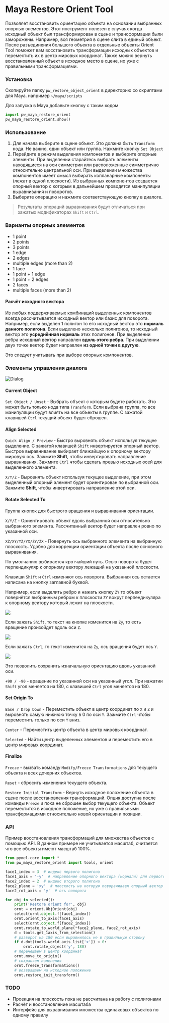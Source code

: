 # Maya Restore Orient Tool

Позволяет восстановить ориентацию объекта на основании выбранных опорных элементов.
Этот инструмент полезен в случаях когда исходный объект был трансформирован в сцене 
и трансформации были заморожены. Например, вся геометрия в сцене слита в единый объект.
После разъединения большого объекта в отдельные объекты Orient Tool поможет вам восстановить трансформации
исходных объектов и переместить их в центр мировых координат.
Также можно вернуть восстановленный объект в исходное место в сцене, но уже с правильными трансформациями.

### Установка

Скопируйте папку `pw_restore_object_orient` в директорию со скриптами для Maya. например `~/maya/scripts`

Для запуска в Maya добавьте кнопку с таким кодом

```python
import pw_maya_restore_orient
pw_maya_restore_orient.show()
```

### Использование

1. Для начала выберите в сцене объект. Это должна быть `Transform` нода. Не важно, один объект или группа. Нажмите кнопку `Set Object`
2. Перейдите в режим выделения компонентов и выберите опорные элементы.
При выделении старайтесь выбрать элементы находящиеся на оси симметрии или расположенные симметрично относительно центральной оси. 
При выделении множества компонентов имеет смысл выбирать копланарные компоненты (лежат в одной плоскости).
Из выбранных компонентов создается опорный вектор с которым в дальнейшем проводятся манипуляции выравнивания и поворотов.
3. Выберите операцию и нажмите соответствующую кнопку в диалоге. 

> Результаты операций выравнивания будут отличаться при зажатых модификаторах `Shift` и `Ctrl`.

### Варианты опорных элементов

- 1 point
- 2 points
- 3 points
- 1 edge
- 2 edges
- multiple edges (more than 2)
- 1 face
- 1 point + 1 edge
- 1 point + 2 edges
- 2 faces
- multiple faces (more than 2)

#### Расчёт исходного вектора

Из любых поддерживаемых комбинаций выделенных компонентов всегда рассчитывается исходный вектор или базис для поворота.
Например, если выделен 1 полигон то его исходный вектор это **нормаль данного полигона**. Если выделено несколько полигонов,
то исходный вектор это **усреднённая нормаль** этих полигонов.
При выделении ребра исходный вектор направлен **вдоль этого ребра**. 
При выделении двух точке вектор будет направлен **из одной точки в другую**.

Это следует учитывать при выборе опорных компонентов.

### Элементы управления диалога

![Dialog](images/img1.png)

#### Current Object

`Set Object / Unset` - Выбрать объект с которым будете работать. Это может быть только нода типа `Transform`. 
Если выбрана группа, то все манипуляции будут влиять на все объекты в группе.
С зажатой клавишей `Ctrl` текущий объект будет сброшен.

#### Align Selected 

`Quick Align / Preview` - Быстро выровнять объект используя текущее выделение. С зажатой клавишей `Shift` инвертируется опорный вектор. 
Быстрое выравнивание выбирает ближайшую к опорному вектору мировую ось. Зажмите **Shift**, чтобы инвертировать направление выравнивания. 
Зажмите `Ctrl` чтобы сделать превью исходных осей для выделенного элемента.

`X/Y/Z` - Выровнять объект используя текущее выделение, при этом выделенный опорный элемент будет ориентирован по выбранной оси. 
Зажмите **Shift**, чтобы инвертировать направление этой оси.

#### Rotate Selected To

Группа кнопок для быстрого вращения и выравнивания ориентации.

`X/Y/Z` - Ориентировать объект вдоль выбранной оси относительно выбранного элемента. 
Рассчитанный вектор будет направлен ровно по указанной оси.

`XZ/XY/YZ/YX/ZY/ZX` - Повернуть ось выбранного элемента на выбранную плоскость. Удобно для коррекции ориентации объекта
после основного выравнивания.

По умолчанию выбирается кротчайший путь. Осью поворота будет перпендикуляр к опорному вектору лежащий на указанной плоскости.


Клавиши `Shift` и `Ctrl` изменяют ось поворота. Выбранная ось остается написана на кнопку заглавной буквой.



Например, если выделить ребро и нажать кнопку `ZY` то объект повернётся выбранным ребром к плоскости `ZY` 
вокруг перпендикуляра к опорному вектору который лежит на плоскости.

![](images/perpendicular.gif)

Если зажать `Shift`, то текст на кнопке изменится на `Zy`, то есть вращение произойдет вдоль оси `Z`.

![](images/along-z-axis.gif)

Если зажать `Ctrl`, то текст изменится на `Zy`, ось вращения будет ось `Y`. 

![](images/along-y-axis.gif)

Это позволить сохранить изначальную ориентацию вдоль указанной оси.

`+90 / -90` - вращение по указанной оси на указанный угол. 
При нажатии `Shift` угол меняется на 180, с клавишей `Ctrl` угол меняется на 180.

#### Set Origin To

`Base / Drop Down` - Переместить объект в центр координат по `X` и `Z` и выровнять самую нижнюю точку в 0 по оси `Y`.
Зажмите `Ctrl` чтобы переместить только по оси `Y` вниз.

`Center` - Переместить центр объекта в центр мировых координат.

`Selected` - Найти центр выделенных элементов и переместить его в центр мировых координат.

#### Finalize 

`Freeze` - вызвать команду `Modify/Freeze Transformations` для текущего объекта и всех дочерних объектов.

`Reset` - сбросить изменения текущего объекта. 

`Restore Initial Transform` - Вернуть исходное положение объекта в сцене после восстановления трансформаций. 
Опция доступна после команды `Freeze` и пока не сброшен выбор текущего объекта. 
Объект переместится в исходное положение, но уже с правильными трансформациями относительно новой ориентации и позиции.

### API

Пример восстановления трансформаций для множества объектов с помощью API.
В данном примере не учитывается масштаб, считается что все объекты имеют масштаб 100%.

```python
from pymel.core import *
from pw_maya_restore_orient import tools, orient

face1_index = 3  # индекс первого полигона
face1_axis = '-y'  # направление опорного вектора (нормали) для первого полигона
face2_index = 2  # индекс второго полигона
face2_plane = 'xy'  # плоскость на которую поворачиваем опорный вектор (нормаль второго полигона)
face2_rot_axis = 'y'  # ось поворота

for obj in selected():
    print('Restore orient for', obj)
    ornt = orient.ObjOrient(obj)
    select(ornt.object.f[face1_index])
    ornt.orient_to_axis(face1_axis)
    select(ornt.object.f[face2_index])
    ornt.rotate_to_world_plane(*face2_plane, face2_rot_axis)
    d = tools.get_1axis_from_selection()
    # разворот на 180 если выравнилось не в правильную сторону
    if d.dot(tools.world_axis_list['x']) < 0:
        ornt.rotate_object('y', 180)
    # перемещаем в центр координат
    ornt.move_to_origin()
    # сохраняем изменения
    ornt.freeze_transformations()
    # возвращаем на исходное положение
    ornt.restore_init_transform()
```

### TODO

- Проекция на плоскость пока не рассчитана на работу с полигонами
- Расчёт и восстановление масштаба
- Интерфейс для выравнивания множества одинаковых объектов по одному правилу